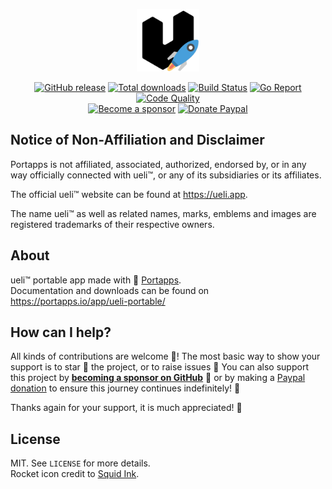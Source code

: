 <p align="center"><a href="https://portapps.io/app/ueli-portable/" target="_blank"><img width="100" src="https://github.com/portapps/ueli-portable/blob/master/res/papp.png"></a></p>

<p align="center">
  <a href="https://portapps.io/app/ueli-portable/#download"><img src="https://img.shields.io/github/release/portapps/ueli-portable.svg?style=flat-square" alt="GitHub release"></a>
  <a href="https://portapps.io/app/ueli-portable/#download"><img src="https://img.shields.io/github/downloads/portapps/ueli-portable/total.svg?style=flat-square" alt="Total downloads"></a>
  <a href="https://travis-ci.com/portapps/ueli-portable"><img src="https://img.shields.io/travis/com/portapps/ueli-portable/master.svg?style=flat-square" alt="Build Status"></a>
  <a href="https://goreportcard.com/report/github.com/portapps/ueli-portable"><img src="https://goreportcard.com/badge/github.com/portapps/ueli-portable?style=flat-square" alt="Go Report"></a>
  <a href="https://app.codacy.com/gh/portapps/ueli-portable"><img src="https://img.shields.io/codacy/grade/4fded06e028e4acdb25ee352e8399ef8.svg?style=flat-square" alt="Code Quality"></a>
  <br /><a href="https://github.com/sponsors/crazy-max"><img src="https://img.shields.io/badge/sponsor-crazy--max-181717.svg?logo=github&style=flat-square" alt="Become a sponsor"></a>
  <a href="https://www.paypal.me/crazyws"><img src="https://img.shields.io/badge/donate-paypal-00457c.svg?logo=paypal&style=flat-square" alt="Donate Paypal"></a>
</p>

## Notice of Non-Affiliation and Disclaimer

Portapps is not affiliated, associated, authorized, endorsed by, or in any way officially connected with ueli™, or any of its subsidiaries or its affiliates.

The official ueli™ website can be found at https://ueli.app.

The name ueli™ as well as related names, marks, emblems and images are registered trademarks of their respective owners.

## About

ueli™ portable app made with 🚀 [Portapps](https://portapps.io).<br />
Documentation and downloads can be found on https://portapps.io/app/ueli-portable/

## How can I help?

All kinds of contributions are welcome :raised_hands:! The most basic way to show your support is to star :star2: the project, or to raise issues :speech_balloon: You can also support this project by [**becoming a sponsor on GitHub**](https://github.com/sponsors/crazy-max) :clap: or by making a [Paypal donation](https://www.paypal.me/crazyws) to ensure this journey continues indefinitely! :rocket:

Thanks again for your support, it is much appreciated! :pray:

## License

MIT. See `LICENSE` for more details.<br />
Rocket icon credit to [Squid Ink](http://thesquid.ink).

